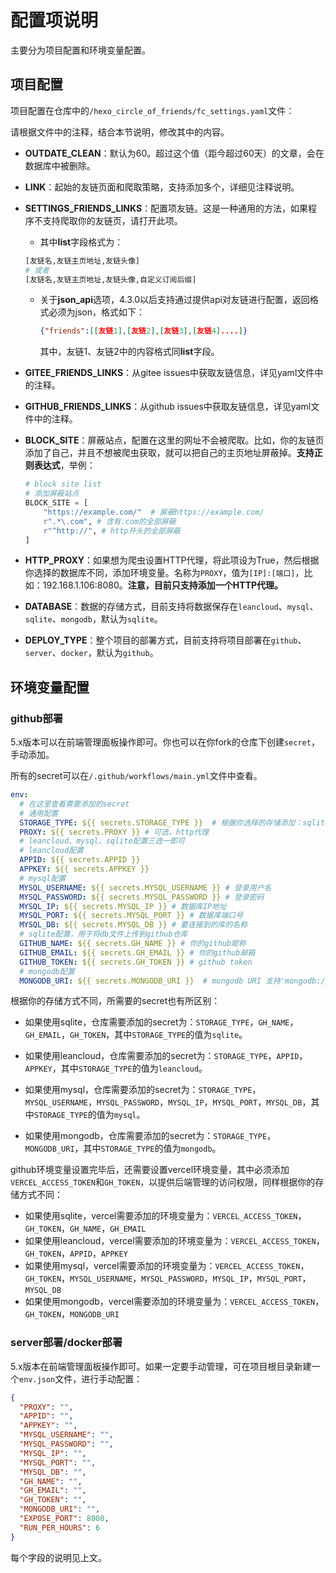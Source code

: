 # 配置项说明

主要分为项目配置和环境变量配置。

## 项目配置

项目配置在仓库中的`/hexo_circle_of_friends/fc_settings.yaml`文件：

请根据文件中的注释，结合本节说明，修改其中的内容。

- **OUTDATE_CLEAN**：默认为60。超过这个值（距今超过60天）的文章，会在数据库中被删除。

- **LINK**：起始的友链页面和爬取策略，支持添加多个，详细见注释说明。

- **SETTINGS_FRIENDS_LINKS**：配置项友链。这是一种通用的方法，如果程序不支持爬取你的友链页，请打开此项。

  - 其中**list**字段格式为：

  ```python
  [友链名,友链主页地址,友链头像]
  # 或者
  [友链名,友链主页地址,友链头像,自定义订阅后缀]
  ```

  - 关于**json_api**选项，4.3.0以后支持通过提供api对友链进行配置，返回格式必须为json，格式如下：

    ```json
    {"friends":[[友链1],[友链2],[友链3],[友链4]....]}
    ```

    其中，友链1、友链2中的内容格式同**list**字段。

- **GITEE_FRIENDS_LINKS**：从gitee issues中获取友链信息，详见yaml文件中的注释。

- **GITHUB_FRIENDS_LINKS**：从github issues中获取友链信息，详见yaml文件中的注释。

- **BLOCK_SITE**：屏蔽站点，配置在这里的网址不会被爬取。比如，你的友链页添加了自己，并且不想被爬虫获取，就可以把自己的主页地址屏蔽掉。**支持正则表达式**，举例：
    ```python
    # block site list
    # 添加屏蔽站点
    BLOCK_SITE = [
        "https://example.com/"  # 屏蔽https://example.com/
        r".*\.com", # 含有.com的全部屏蔽
        r"^http://", # http开头的全部屏蔽
    ]
    ```
    
- **HTTP_PROXY**：如果想为爬虫设置HTTP代理，将此项设为True，然后根据你选择的数据库不同，添加环境变量。名称为`PROXY`，值为`[IP]:[端口]`，比如：192.168.1.106:8080。**注意，目前只支持添加一个HTTP代理。**

- **DATABASE**：数据的存储方式，目前支持将数据保存在`leancloud`、`mysql`、`sqlite`、`mongodb`，默认为`sqlite`。

- **DEPLOY_TYPE**：整个项目的部署方式，目前支持将项目部署在`github`、`server`、`docker`，默认为`github`。

## 环境变量配置

### github部署

5.x版本可以在前端管理面板操作即可。你也可以在你fork的仓库下创建`secret`，手动添加。

所有的secret可以在`/.github/workflows/main.yml`文件中查看。

```yaml
env:
  # 在这里查看需要添加的secret
  # 通用配置
  STORAGE_TYPE: ${{ secrets.STORAGE_TYPE }}  # 根据你选择的存储添加：sqlite、leancloud、mysql、mongodb
  PROXY: ${{ secrets.PROXY }} # 可选，http代理
  # leancloud、mysql、sqlite配置三选一即可
  # leancloud配置
  APPID: ${{ secrets.APPID }}
  APPKEY: ${{ secrets.APPKEY }}
  # mysql配置
  MYSQL_USERNAME: ${{ secrets.MYSQL_USERNAME }} # 登录用户名
  MYSQL_PASSWORD: ${{ secrets.MYSQL_PASSWORD }} # 登录密码
  MYSQL_IP: ${{ secrets.MYSQL_IP }} # 数据库IP地址
  MYSQL_PORT: ${{ secrets.MYSQL_PORT }} # 数据库端口号
  MYSQL_DB: ${{ secrets.MYSQL_DB }} # 要连接到的库的名称
  # sqlite配置，用于将db文件上传到github仓库
  GITHUB_NAME: ${{ secrets.GH_NAME }} # 你的github昵称
  GITHUB_EMAIL: ${{ secrets.GH_EMAIL }} # 你的github邮箱
  GITHUB_TOKEN: ${{ secrets.GH_TOKEN }} # github token
  # mongodb配置
  MONGODB_URI: ${{ secrets.MONGODB_URI }}  # mongodb URI 支持'mongodb://'和'mongodb+srv://'
```

根据你的存储方式不同，所需要的secret也有所区别：

- 如果使用sqlite，仓库需要添加的secret为：`STORAGE_TYPE`，`GH_NAME`，`GH_EMAIL`，`GH_TOKEN`，其中`STORAGE_TYPE`的值为`sqlite`。

- 如果使用leancloud，仓库需要添加的secret为：`STORAGE_TYPE`，`APPID`，`APPKEY`，其中`STORAGE_TYPE`的值为`leancloud`。
- 如果使用mysql，仓库需要添加的secret为：`STORAGE_TYPE`，`MYSQL_USERNAME`，`MYSQL_PASSWORD`，`MYSQL_IP`，`MYSQL_PORT`，`MYSQL_DB`，其中`STORAGE_TYPE`的值为`mysql`。
- 如果使用mongodb，仓库需要添加的secret为：`STORAGE_TYPE`，`MONGODB_URI`，其中`STORAGE_TYPE`的值为`mongodb`。

github环境变量设置完毕后，还需要设置vercel环境变量，其中必须添加`VERCEL_ACCESS_TOKEN`和`GH_TOKEN`，以提供后端管理的访问权限，同样根据你的存储方式不同：

- 如果使用sqlite，vercel需要添加的环境变量为：`VERCEL_ACCESS_TOKEN`，`GH_TOKEN`，`GH_NAME`，`GH_EMAIL`
- 如果使用leancloud，vercel需要添加的环境变量为：`VERCEL_ACCESS_TOKEN`，`GH_TOKEN`，`APPID`，`APPKEY`
- 如果使用mysql，vercel需要添加的环境变量为：`VERCEL_ACCESS_TOKEN`，`GH_TOKEN`，`MYSQL_USERNAME`，`MYSQL_PASSWORD`，`MYSQL_IP`，`MYSQL_PORT`，`MYSQL_DB`
- 如果使用mongodb，vercel需要添加的环境变量为：`VERCEL_ACCESS_TOKEN`，`GH_TOKEN`，`MONGODB_URI`

### server部署/docker部署

5.x版本在前端管理面板操作即可。如果一定要手动管理，可在项目根目录新建一个`env.json`文件，进行手动配置：

```json
{
  "PROXY": "",
  "APPID": "",
  "APPKEY": "",
  "MYSQL_USERNAME": "",
  "MYSQL_PASSWORD": "",
  "MYSQL_IP": "",
  "MYSQL_PORT": "",
  "MYSQL_DB": "",
  "GH_NAME": "",
  "GH_EMAIL": "",
  "GH_TOKEN": "",
  "MONGODB_URI": "",
  "EXPOSE_PORT": 8000,
  "RUN_PER_HOURS": 6
}
```

每个字段的说明见上文。

